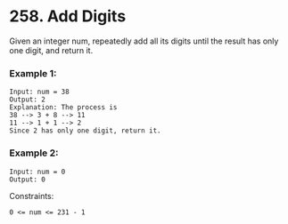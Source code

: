 # 258. Add Digits


Given an integer num, repeatedly add all its digits until the result has only one digit, and return it.

 

### Example 1:
```
Input: num = 38
Output: 2
Explanation: The process is
38 --> 3 + 8 --> 11
11 --> 1 + 1 --> 2 
Since 2 has only one digit, return it.
```

### Example 2:
```
Input: num = 0
Output: 0
 ```

Constraints:
```
0 <= num <= 231 - 1
```